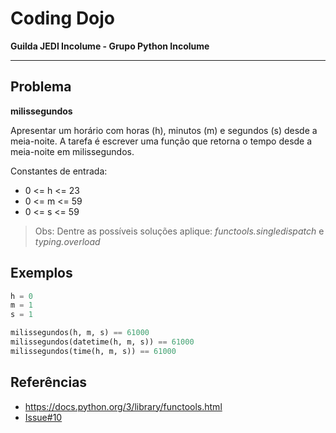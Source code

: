 # Coding Dojo

**Guilda JEDI Incolume - Grupo Python Incolume**

---

## Problema

**milissegundos**

Apresentar um horário com horas (h), minutos (m) e segundos (s) desde a meia-noite.
A tarefa é escrever uma função que retorna o tempo desde a meia-noite em milissegundos.


Constantes de entrada:

* 0 <= h <= 23
* 0 <= m <= 59
* 0 <= s <= 59

> Obs: Dentre as possíveis soluções aplique: *functools.singledispatch* e *typing.overload*


## Exemplos

```python
h = 0
m = 1
s = 1

milissegundos(h, m, s) == 61000
milissegundos(datetime(h, m, s)) == 61000
milissegundos(time(h, m, s)) == 61000

```

## Referências
- https://docs.python.org/3/library/functools.html
- [Issue#10](https://github.com/incolume-jedi/coding-dojo/issues/10)

